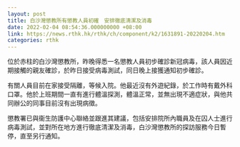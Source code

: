 ```yaml
---
layout: post
title: 白沙灣懲教所有懲教人員初確　安排徹底清潔及消毒
date: 2022-02-04 08:54:36.000000000 +08:00
link: https://news.rthk.hk/rthk/ch/component/k2/1631891-20220204.htm
categories: rthk
---
```


​位於赤柱的白沙灣懲教所，昨晚得悉一名懲教人員初步確診新冠病毒，該人員因近期接觸的親友確診，於昨日接受病毒測試，同日晚上接獲通知初步確診。

有關人員目前在家接受隔離，等候入院。他最近沒有外遊紀錄，於工作時有戴外科口罩。他於上班期間一直有進行體溫探測，體溫正常，並無出現不適症狀，與他共同辦公的同事目前沒有出現病徵。

懲教署已與衞生防護中心聯絡並跟進其建議，包括安排院所內職員及在囚人士進行病毒測試，並對所在地方進行徹底清潔及消毒，白沙灣懲教所的探訪服務今日暫停，直至另行通知。
